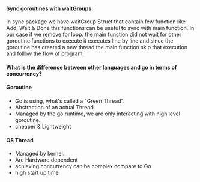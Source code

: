 #### Sync goroutines with waitGroups:

In sync package we have waitGroup Struct that contain few function like Add, Wait & Done this functions can be useful to sync with main function. In our case if we remove for loop. the main function did not wait for other goroutine functions to execute it executes line by line and since the goroutine has created a new thread the main function skip that execution and follow the flow of program.

#### What is the difference between other languages and go in terms of concurrency?

#### Goroutine

- Go is using, what's called a "Green Thread".
- Abstraction of an actual Thread.
- Managed by the go runtime, we are only interacting with high level goroutine.
- cheaper & Lightweight

#### OS Thread

- Managed by kernel.
- Are Hardware dependent
- achieving concurrency can be complex compare to Go
- high start up time
